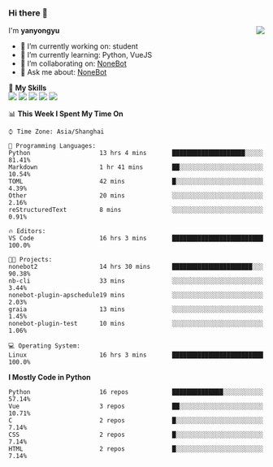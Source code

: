 ### Hi there 👋

<a href="#">
  <img align="right" src="https://github-readme-stats.vercel.app/api?username=yanyongyu&count_private=true&show_icons=true&bg_color=15,f2f7fd,E0EAFC" />
</a>

I'm **yanyongyu**

- 🔭 I’m currently working on: student
- 🌱 I’m currently learning: Python, VueJS
- 👯 I’m collaborating on: [NoneBot](https://github.com/nonebot)
- 💬 Ask me about: [NoneBot](https://github.com/nonebot)

🌟 **My Skills**  
![](https://img.shields.io/badge/-Python-3e74a2?style=flat-square&logo=Python&logoColor=fff)
![](https://img.shields.io/badge/-Vue-4fc08d?style=flat-square&logo=Vue.js&logoColor=fff)
![](https://img.shields.io/badge/-Node.js-339933?style=flat-square&logo=Node.js&logoColor=fff)
![](https://img.shields.io/badge/-Docker-2496ED?style=flat-square&logo=Docker&logoColor=fff)
![](https://img.shields.io/badge/-Linux-000000?style=flat-square&logo=Linux&logoColor=fff)

<!--START_SECTION:waka-->
📊 **This Week I Spent My Time On** 

```text
⌚︎ Time Zone: Asia/Shanghai

💬 Programming Languages: 
Python                   13 hrs 4 mins       ████████████████████░░░░░   81.41% 
Markdown                 1 hr 41 mins        ██░░░░░░░░░░░░░░░░░░░░░░░   10.54% 
TOML                     42 mins             █░░░░░░░░░░░░░░░░░░░░░░░░   4.39% 
Other                    20 mins             ░░░░░░░░░░░░░░░░░░░░░░░░░   2.16% 
reStructuredText         8 mins              ░░░░░░░░░░░░░░░░░░░░░░░░░   0.91%

🔥 Editors: 
VS Code                  16 hrs 3 mins       █████████████████████████   100.0%

🐱‍💻 Projects: 
nonebot2                 14 hrs 30 mins      ██████████████████████░░░   90.38% 
nb-cli                   33 mins             ░░░░░░░░░░░░░░░░░░░░░░░░░   3.44% 
nonebot-plugin-apschedule19 mins             ░░░░░░░░░░░░░░░░░░░░░░░░░   2.03% 
graia                    13 mins             ░░░░░░░░░░░░░░░░░░░░░░░░░   1.45% 
nonebot-plugin-test      10 mins             ░░░░░░░░░░░░░░░░░░░░░░░░░   1.06%

💻 Operating System: 
Linux                    16 hrs 3 mins       █████████████████████████   100.0%

```

**I Mostly Code in Python** 

```text
Python                   16 repos            ██████████████░░░░░░░░░░░   57.14% 
Vue                      3 repos             ██░░░░░░░░░░░░░░░░░░░░░░░   10.71% 
C                        2 repos             █░░░░░░░░░░░░░░░░░░░░░░░░   7.14% 
CSS                      2 repos             █░░░░░░░░░░░░░░░░░░░░░░░░   7.14% 
HTML                     2 repos             █░░░░░░░░░░░░░░░░░░░░░░░░   7.14%

```



<!--END_SECTION:waka-->
